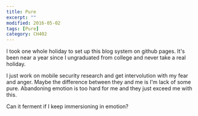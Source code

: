 ```yaml
---
title: Pure
excerpt: ""
modified: 2016-05-02
tags: [Pure]
category: CH402
---
```


I took one whole holiday to set up this blog system on github pages. It's been near a year since I ungraduated from college and never take a real holiday. 
 
I just work on mobile security research and get intervolution with my fear and anger.
Maybe the difference between they and me is I'm lack of some pure. Abandoning emotion is
too hard for me and they just exceed me with this. 

Can it ferment if I keep immersioning in emotion?

